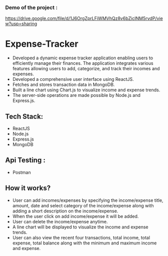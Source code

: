 ### Demo of the project : 
https://drive.google.com/file/d/1J6OrgZprLFiWMVhQz8v6bZiclNM5rvdP/view?usp=sharing


# Expense-Tracker
* Developed a dynamic expense tracker application enabling users to efficiently manage their finances. The application integrates various features allowing users to add, categorize, and track their incomes and expenses.
* Developed a comprehensive user interface using ReactJS.
* Fetches and stores transaction data in MongoDB.
* Built a line chart using Chart.js to visualize income and expense trends.
* The server-side operations are made possible by Node.js and Express.js.

## Tech Stack:
* ReactJS
* Node.js
* Express.js
* MongoDB

## Api Testing :
* Postman
  
## How it works?
* User can add incomes/expenses by specifying the income/expense title, amount, date and select category of the income/expense along with adding a short description on the income/expense.
* When the user click on add income/expense it will be added.
* User can delete the income/expense anytime.
* A line chart will be displayed to visualize the income and expense trends.
* User can also view the recent four transactions, total income, total expense, total balance along with the minimum and maximum income and expense.
